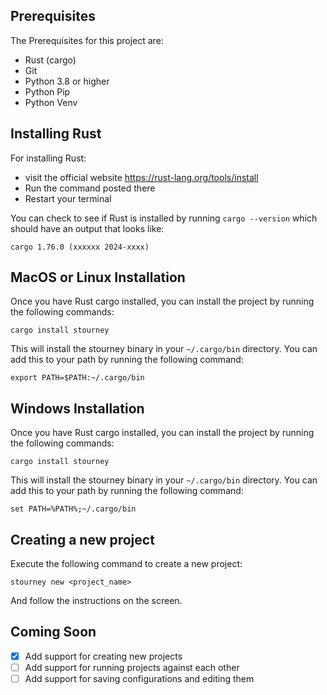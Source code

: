 
## Prerequisites

The Prerequisites for this project are:
  - Rust (cargo)
  - Git
  - Python 3.8 or higher
  - Python Pip 
  - Python Venv

## Installing Rust

For installing Rust:
  - visit the official website https://rust-lang.org/tools/install
  - Run the command posted there
  - Restart your terminal

You can check to see if Rust is installed by running `cargo --version` which should have an output that looks like:
```
cargo 1.76.0 (xxxxxx 2024-xxxx)
```

## MacOS or Linux Installation 

Once you have Rust cargo installed, you can install the project by running the following commands:

```
cargo install stourney
```

This will install the stourney binary in your `~/.cargo/bin` directory. You can add this to your path by running the following command:

```
export PATH=$PATH:~/.cargo/bin
```

## Windows Installation

Once you have Rust cargo installed, you can install the project by running the following commands:

```
cargo install stourney
```

This will install the stourney binary in your `~/.cargo/bin` directory. You can add this to your path by running the following command:

```
set PATH=%PATH%;~/.cargo/bin
```

## Creating a new project

Execute the following command to create a new project:

```
stourney new <project_name>
```

And follow the instructions on the screen.


## Coming Soon

- [x] Add support for creating new projects
- [ ] Add support for running projects against each other
- [ ] Add support for saving configurations and editing them
